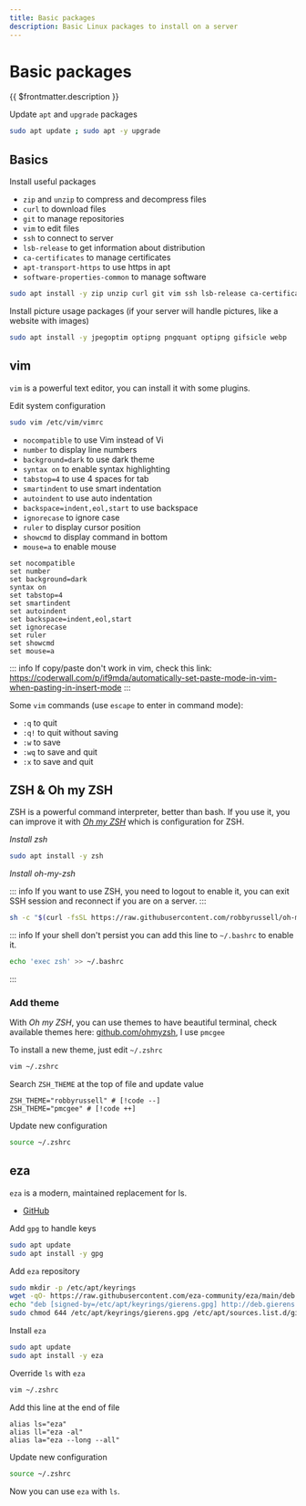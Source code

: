 ```yaml
---
title: Basic packages
description: Basic Linux packages to install on a server
---
```


# Basic packages

{{ $frontmatter.description }}

Update `apt` and `upgrade` packages

```sh
sudo apt update ; sudo apt -y upgrade
```

## Basics

Install useful packages

- `zip` and `unzip` to compress and decompress files
- `curl` to download files
- `git` to manage repositories
- `vim` to edit files
- `ssh` to connect to server
- `lsb-release` to get information about distribution
- `ca-certificates` to manage certificates
- `apt-transport-https` to use https in apt
- `software-properties-common` to manage software

```sh
sudo apt install -y zip unzip curl git vim ssh lsb-release ca-certificates apt-transport-https software-properties-common
```

Install picture usage packages (if your server will handle pictures, like a website with images)

```sh
sudo apt install -y jpegoptim optipng pngquant optipng gifsicle webp
```

## vim

`vim` is a powerful text editor, you can install it with some plugins.

Edit system configuration

```sh
sudo vim /etc/vim/vimrc
```

- `nocompatible` to use Vim instead of Vi
- `number` to display line numbers
- `background=dark` to use dark theme
- `syntax on` to enable syntax highlighting
- `tabstop=4` to use 4 spaces for tab
- `smartindent` to use smart indentation
- `autoindent` to use auto indentation
- `backspace=indent,eol,start` to use backspace
- `ignorecase` to ignore case
- `ruler` to display cursor position
- `showcmd` to display command in bottom
- `mouse=a` to enable mouse

```sh:/etc/vim/vimrc
set nocompatible
set number
set background=dark
syntax on
set tabstop=4
set smartindent
set autoindent
set backspace=indent,eol,start
set ignorecase
set ruler
set showcmd
set mouse=a
```

::: info
If copy/paste don't work in vim, check this link: <https://coderwall.com/p/if9mda/automatically-set-paste-mode-in-vim-when-pasting-in-insert-mode>
:::

Some `vim` commands (use `escape` to enter in command mode):

- `:q` to quit
- `:q!` to quit without saving
- `:w` to save
- `:wq` to save and quit
- `:x` to save and quit

## ZSH & Oh my ZSH

ZSH is a powerful command interpreter, better than bash. If you use it, you can improve it with [_Oh my ZSH_](https://ohmyz.sh/) which is configuration for ZSH.

_Install zsh_

```sh
sudo apt install -y zsh
```

_Install oh-my-zsh_

::: info
If you want to use ZSH, you need to logout to enable it, you can exit SSH session and reconnect if you are on a server.
:::

```sh
sh -c "$(curl -fsSL https://raw.githubusercontent.com/robbyrussell/oh-my-zsh/master/tools/install.sh)"
```

::: info
If your shell don't persist you can add this line to `~/.bashrc` to enable it.

```sh
echo 'exec zsh' >> ~/.bashrc
```

:::

### Add theme

With _Oh my ZSH_, you can use themes to have beautiful terminal, check available themes here: [github.com/ohmyzsh](https://github.com/ohmyzsh/ohmyzsh/wiki/Themes), I use `pmcgee`

To install a new theme, just edit `~/.zshrc`

```sh
vim ~/.zshrc
```

Search `ZSH_THEME` at the top of file and update value

```sh:~/.zshrc
ZSH_THEME="robbyrussell" # [!code --]
ZSH_THEME="pmcgee" # [!code ++]
```

Update new configuration

```sh
source ~/.zshrc
```

## eza

`eza` is a modern, maintained replacement for ls.

- [GitHub](https://github.com/eza-community/eza)

Add `gpg` to handle keys

```sh
sudo apt update
sudo apt install -y gpg
```

Add `eza` repository

```sh
sudo mkdir -p /etc/apt/keyrings
wget -qO- https://raw.githubusercontent.com/eza-community/eza/main/deb.asc | sudo gpg --dearmor -o /etc/apt/keyrings/gierens.gpg
echo "deb [signed-by=/etc/apt/keyrings/gierens.gpg] http://deb.gierens.de stable main" | sudo tee /etc/apt/sources.list.d/gierens.list
sudo chmod 644 /etc/apt/keyrings/gierens.gpg /etc/apt/sources.list.d/gierens.list
```

Install `eza`

```sh
sudo apt update
sudo apt install -y eza
```

Override `ls` with `eza`

```sh
vim ~/.zshrc
```

Add this line at the end of file

```sh:~/.zshrc
alias ls="eza"
alias ll="eza -al"
alias la="eza --long --all"
```

Update new configuration

```sh
source ~/.zshrc
```

Now you can use `eza` with `ls`.
